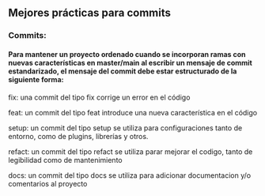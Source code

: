 ## Mejores prácticas para commits

### Commits:

#### Para mantener un proyecto ordenado cuando se incorporan ramas con nuevas características en master/main al escribir un mensaje de commit estandarizado, el mensaje del commit debe estar estructurado de la siguiente forma:

fix: una commit del tipo fix corrige un error en el código

feat: un commit del tipo feat introduce una nueva característica en el código

setup: un commit del tipo setup se utiliza para configuraciones tanto de entorno, como de plugins, librerías y otros.

refact: un commit del tipo refact se utiliza parar mejorar el codigo, tanto de legibilidad como de mantenimiento

docs: un commit del tipo docs se utiliza para adicionar documentacion y/o comentarios al proyecto
